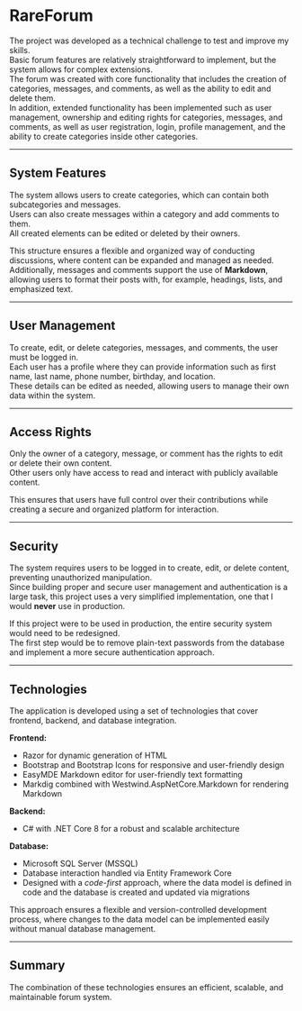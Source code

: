 ﻿# RareForum

The project was developed as a technical challenge to test and improve my skills.  
Basic forum features are relatively straightforward to implement, but the system allows for complex extensions.  
The forum was created with core functionality that includes the creation of categories, messages, and comments, as well as the ability to edit and delete them.  
In addition, extended functionality has been implemented such as user management, ownership and editing rights for categories, messages, and comments, as well as user registration, login, profile management, and the ability to create categories inside other categories.

---

## System Features

The system allows users to create categories, which can contain both subcategories and messages.  
Users can also create messages within a category and add comments to them.  
All created elements can be edited or deleted by their owners.

This structure ensures a flexible and organized way of conducting discussions, where content can be expanded and managed as needed.  
Additionally, messages and comments support the use of **Markdown**, allowing users to format their posts with, for example, headings, lists, and emphasized text.

---

## User Management

To create, edit, or delete categories, messages, and comments, the user must be logged in.  
Each user has a profile where they can provide information such as first name, last name, phone number, birthday, and location.  
These details can be edited as needed, allowing users to manage their own data within the system.

---

## Access Rights

Only the owner of a category, message, or comment has the rights to edit or delete their own content.  
Other users only have access to read and interact with publicly available content.

This ensures that users have full control over their contributions while creating a secure and organized platform for interaction.

---

## Security

The system requires users to be logged in to create, edit, or delete content, preventing unauthorized manipulation.  
Since building proper and secure user management and authentication is a large task, this project uses a very simplified implementation, one that I would **never** use in production.

If this project were to be used in production, the entire security system would need to be redesigned.  
The first step would be to remove plain-text passwords from the database and implement a more secure authentication approach.

---

## Technologies

The application is developed using a set of technologies that cover frontend, backend, and database integration.

**Frontend:**
- Razor for dynamic generation of HTML
- Bootstrap and Bootstrap Icons for responsive and user-friendly design
- EasyMDE Markdown editor for user-friendly text formatting
- Markdig combined with Westwind.AspNetCore.Markdown for rendering Markdown

**Backend:**
- C# with .NET Core 8 for a robust and scalable architecture

**Database:**
- Microsoft SQL Server (MSSQL)
- Database interaction handled via Entity Framework Core
- Designed with a *code-first* approach, where the data model is defined in code and the database is created and updated via migrations

This approach ensures a flexible and version-controlled development process, where changes to the data model can be implemented easily without manual database management.

---

## Summary

The combination of these technologies ensures an efficient, scalable, and maintainable forum system.
